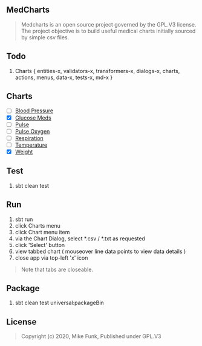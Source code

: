 MedCharts
---------
>Medcharts is an open source project governed by the GPL.V3 license. The project objective is
>to build useful medical charts initially sourced by simple csv files.

Todo
----
1. Charts { entities-x, validators-x, transformers-x, dialogs-x, charts, actions, menus, data-x, tests-x, md-x }

Charts
------
- [ ] [Blood Pressure](./docs/blood.pressure.chart.md)
- [x] [Glucose Meds](./docs/glucose.meds.chart.md)
- [ ] [Pulse](./docs/pulse.chart.md)
- [ ] [Pulse Oxygen](./docs/pulse.oxygen.chart.md)
- [ ] [Respiration](./docs/respiration.chart.md)
- [ ] [Temperature](./docs/temperature.chart.md)
- [x] [Weight](./docs/weight.chart.md)

Test
----
1. sbt clean test

Run
---
1. sbt run
2. click Charts menu
3. click Chart menu item
4. via the Chart Dialog, select *.csv / *.txt as requested
5. click 'Select' button
6. view tabbed chart ( mouseover line data points to view data details )
7. close app via top-left 'x' icon
>Note that tabs are closeable.

Package
-------
1. sbt clean test universal:packageBin

License
-------
>Copyright (c) 2020, Mike Funk, Published under GPL.V3